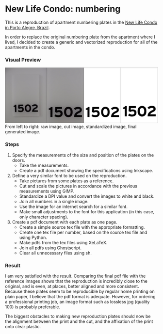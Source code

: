 # New Life Condo: numbering
This is a reproduction of apartment numbering plates in the [New Life Condo in Porto Alegre, Brazil](https://www.openstreetmap.org/way/945359857).

In order to replace the original numbering plate from the apartment where I lived, I decided to create a generic and vectorized reproduction for all of the apartments in the condo.

### Visual Preview

![visual preview](./visual_preview.png)
From left to right: raw image, cut image, standardized image, final generated image.

### Steps

1. Specify the measurements of the size and position of the plates on the doors.
   - Take the measurements.
   - Create a pdf document showing the specifications using Inkscape.
2. Define a very similar font to be used on the reproduction.
   - Take pictures from some plates as a reference.
   - Cut and scale the pictures in accordance with the previous measurements using GIMP.
   - Standardize a DPI value and convert the images to white and black.
   - Join all numbers in a single image.
   - Use the image for an internet search for a similar font.
   - Make small adjustments to the font for this application (in this case, only character spacing).
3. Create a pdf document with each plate as one page.
   - Create a simple source tex file with the appropriate formatting.
   - Create one tex file per number, based on the source tex file and using Python.
   - Make pdfs from the tex files using XeLaTeX.
   - Join all pdfs using Ghostscript.
   - Clear all unnecessary files using sh.

### Result

I am very satisfied with the result. Comparing the final pdf file with the reference images shows that the reproduction is incredibly close to the original, and is even, at places, better aligned and more consistent.  
Because these plates seem to be reproducible by regular home printing on plain paper, I believe that the pdf format is adequate. However, for ordering a professional printing job, an image format such as lossless jpg (quality 100) is probably preferable.

The biggest obstacles to making new reproduction plates should now be the alignment between the print and the cut, and the affixation of the print onto clear plastic.
